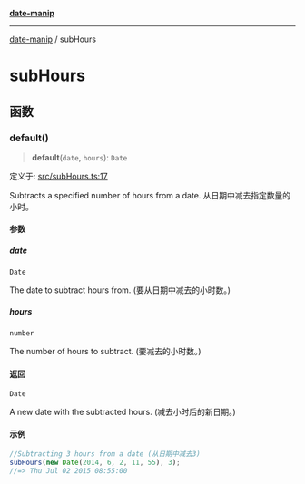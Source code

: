 [**date-manip**](index.md)

***

[date-manip](modules.md) / subHours

# subHours

## 函数

### default()

> **default**(`date`, `hours`): `Date`

定义于: [src/subHours.ts:17](https://github.com/fengxinming/date-manip/blob/3800a276ff67972284419177dad55ada4d463d78/src/subHours.ts#L17)

Subtracts a specified number of hours from a date.
从日期中减去指定数量的小时。

#### 参数

##### date

`Date`

The date to subtract hours from. (要从日期中减去的小时数。)

##### hours

`number`

The number of hours to subtract. (要减去的小时数。)

#### 返回

`Date`

A new date with the subtracted hours. (减去小时后的新日期。)

#### 示例

```ts
//Subtracting 3 hours from a date (从日期中减去3)
subHours(new Date(2014, 6, 2, 11, 55), 3);
//=> Thu Jul 02 2015 08:55:00
```

